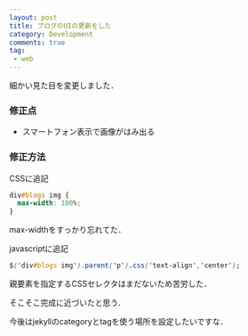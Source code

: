 ```yaml
---
layout: post
title: ブログのUIの更新をした
category: Development
comments: true
tag:
 - web
---
```


細かい見た目を変更しました．

### 修正点
 * スマートフォン表示で画像がはみ出る

### 修正方法

CSSに追記

```css:style.css
div#blogs img {
  max-width: 100%;
}
```

max-widthをすっかり忘れてた．

javascriptに追記

```javascript:main.css
$('div#blogs img').parent('p').css('text-align','center');
```

親要素を指定するCSSセレクタはまだないため苦労した．

そこそこ完成に近づいたと思う．

今後はjekyllのcategoryとtagを使う場所を設定したいですな．
